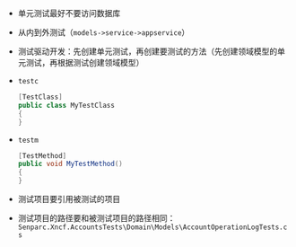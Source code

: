 * 单元测试最好不要访问数据库

* 从内到外测试（`models->service->appservice`）

* 测试驱动开发：先创建单元测试，再创建要测试的方法（先创建领域模型的单元测试，再根据测试创建领域模型）

* `testc`

  ```c#
  [TestClass]
  public class MyTestClass
  {
  }
  ```

* `testm`

  ```c#
  [TestMethod]
  public void MyTestMethod()
  {
  }
  ```

* 测试项目要引用被测试的项目

* 测试项目的路径要和被测试项目的路径相同：`Senparc.Xncf.AccountsTests\Domain\Models\AccountOperationLogTests.cs`